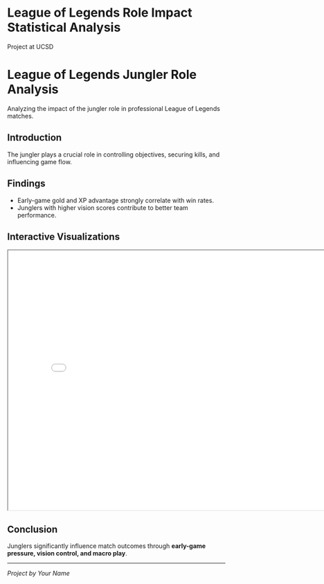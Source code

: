 # League of Legends Role Impact Statistical Analysis
Project at UCSD
# League of Legends Jungler Role Analysis
Analyzing the impact of the jungler role in professional League of Legends matches.

## Introduction
The jungler plays a crucial role in controlling objectives, securing kills, and influencing game flow.

## Findings
- Early-game gold and XP advantage strongly correlate with win rates.
- Junglers with higher vision scores contribute to better team performance.

## Interactive Visualizations
<iframe src="assets/golddiff_histogram.html" width="800" height="600"></iframe>

## Conclusion
Junglers significantly influence match outcomes through **early-game pressure, vision control, and macro play**.

---
*Project by Your Name*